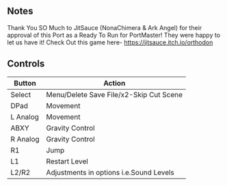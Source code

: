 ## Notes

Thank You SO Much to JitSauce (NonaChimera & Ark Angel) for their approval of this Port as a Ready To Run for PortMaster! They were happy to let us have it! Check Out this game here- https://jitsauce.itch.io/orthodon

## Controls

| Button | Action |
|--|--| 
|Select|Menu/Delete Save File/x2-Skip Cut Scene|
|DPad|Movement|
|L Analog|Movement|
|ABXY|Gravity Control|
|R Analog|Gravity Control|
|R1|Jump|
|L1|Restart Level|
|L2/R2|Adjustments in options i.e.Sound Levels|


